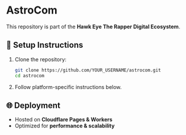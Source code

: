 # AstroCom

This repository is part of the **Hawk Eye The Rapper Digital Ecosystem**.

## 🚀 Setup Instructions

1. Clone the repository:
   ```sh
   git clone https://github.com/YOUR_USERNAME/astrocom.git
   cd astrocom
   ```

2. Follow platform-specific instructions below.

## 🌐 Deployment
- Hosted on **Cloudflare Pages & Workers**
- Optimized for **performance & scalability**
